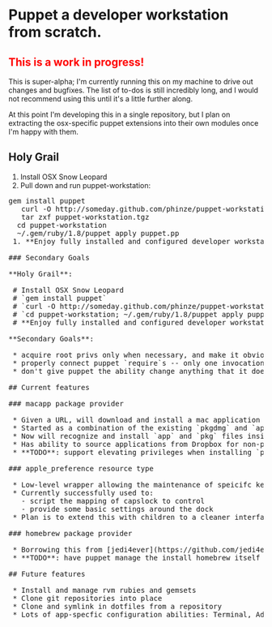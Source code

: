 # Puppet a developer workstation from scratch.

## <span style="color: red;">This is a work in progress!</span>

This is super-alpha; I'm currently running this on my machine to drive out
changes and bugfixes.  The list of to-dos is still incredibly long, and I would
not recommend using this until it's a little further along.

At this point I'm developing this in a single repository, but I plan on
extracting the osx-specific puppet extensions into their own modules once I'm
happy with them.

## Holy Grail

 1. Install OSX Snow Leopard
 1. Pull down and run puppet-workstation:
<pre>gem install puppet
   curl -O http://someday.github.com/phinze/puppet-workstation.tgz
   tar zxf puppet-workstation.tgz
  cd puppet-workstation
  ~/.gem/ruby/1.8/puppet apply puppet.pp
 1. **Enjoy fully installed and configured developer workstation.**

### Secondary Goals

**Holy Grail**:

 # Install OSX Snow Leopard
 # `gem install puppet`
 # `curl -O http://someday.github.com/phinze/puppet-workstation.tgz && tar zxf puppet-workstation.tgz`
 # `cd puppet-workstation; ~/.gem/ruby/1.8/puppet apply puppet.pp`
 # **Enjoy fully installed and configured developer workstation.**

**Secondary Goals**:

 * acquire root privs only when necessary, and make it obvious why they are necessary when password is requested
 * properly connect puppet `require`s -- only one invocation of `puppet apply` should be necessary
 * don't give puppet the ability change anything that it does not also have the ability to change back

## Current features

### <tt>macapp</tt> package provider

 * Given a URL, will download and install a mac application
 * Started as a combination of the existing `pkgdmg` and `appdmg` providers
 * Now will recognize and install `app` and `pkg` files inside of `dmg`, `zip`, and, `tgz` containers
 * Has ability to source applications from Dropbox for non-publically-available apps with `dropbox://`
 * **TODO**: support elevating privileges when installing `pkg`s that require it, so puppet itself does not need

### <tt>apple_preference</tt> resource type

 * Low-level wrapper allowing the maintenance of speicifc keys in Apple Preference `plist` files
 * Currently successfully used to:
   - script the mapping of capslock to control
   - provide some basic settings around the dock
 * Plan is to extend this with children to a cleaner interface for Dock settings, Adium accounts, and other fun `plist`-backed settings

### <tt>homebrew</tt> package provider

 * Borrowing this from [jedi4ever](https://github.com/jedi4ever/puppet-homebrew); so far I haven't had to even look at the code.  Thanks jedi4ever!
 * **TODO**: have puppet manage the install homebrew itself

## Future features

 * Install and manage rvm rubies and gemsets
 * Clone git repositories into place
 * Clone and symlink in dotfiles from a repository
 * Lots of app-specfic configuration abilities: Terminal, Adium, Chrome, other System Preferences
